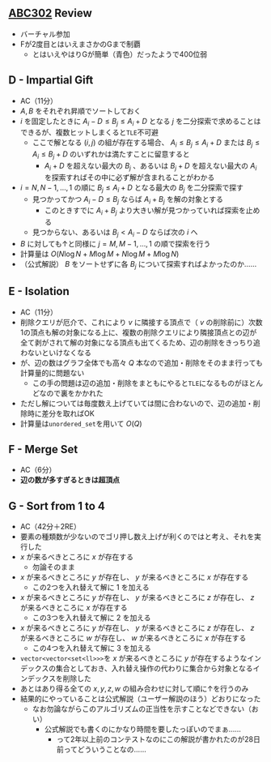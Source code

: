 ## [ABC302](https://atcoder.jp/contests/abc302) Review
- バーチャル参加
- Fが2度目とはいえまさかのGまで制覇
  - とはいえやはりGが簡単（青色）だったようで400位弱

## D - Impartial Gift
- AC（11分）
- $A, B$ をそれぞれ昇順でソートしておく
- $i$ を固定したときに $A_i - D \leq B_j \leq A_i + D$ となる $j$ を二分探索で求めることはできるが、複数ヒットしまくると`TLE`不可避
  - ここで解となる $(i, j)$ の組が存在する場合、 $A_i \leq B_j \leq A_i + D$ または $B_j \leq A_i \leq B_j + D$ のいずれかは満たすことに留意すると
    - $A_i + D$ を超えない最大の $B_j$ 、あるいは $B_j + D$ を超えない最大の $A_i$ を探索すればその中に必ず解が含まれることがわかる
- $i = N, N-1, \dots, 1$ の順に $B_j \leq A_i + D$ となる最大の $B_j$ を二分探索で探す
  - 見つかってかつ $A_i - D \leq B_j$ ならば $A_i + B_j$ を解の対象とする
    - このときすでに $A_i + B_j$ より大きい解が見つかっていれば探索を止める
  - 見つからない、あるいは $B_j < A_i - D$ ならば次の $i$ へ
- $B$ に対しても↑と同様に $j = M, M-1, \dots, 1$ の順で探索を行う
- 計算量は $O(N \log N + M \log M + N \log M + M \log N)$
- （公式解説） $B$ をソートせずに各 $B_j$ について探索すればよかったのか……

## E - Isolation
- AC（11分）
- 削除クエリが厄介で、これにより $v$ に隣接する頂点で（ $v$ の削除前に）次数1の頂点も解の対象になる上に、複数の削除クエリにより隣接頂点との辺が全て剥がされて解の対象になる頂点も出てくるため、辺の削除をきっちり追わないといけなくなる
- が、辺の数はグラフ全体でも高々 $Q$ 本なので追加・削除をそのまま行っても計算量的に問題ない
  - この手の問題は辺の追加・削除をまともにやると`TLE`になるものがほとんどなので裏をかかれた
- ただし解については毎度数え上げていては間に合わないので、辺の追加・削除時に差分を取ればOK
- 計算量は`unordered_set`を用いて $O(Q)$

## F - Merge Set
- AC（6分）
- **辺の数が多すぎるときは超頂点**

## G - Sort from 1 to 4
- AC（42分＋2RE）
- 要素の種類数が少ないのでゴリ押し数え上げが利くのではと考え、それを実行した
- $x$ が来るべきところに $x$ が存在する
  - 勿論そのまま
- $x$ が来るべきところに $y$ が存在し、 $y$ が来るべきところに $x$ が存在する
  - この2つを入れ替えて解に $1$ を加える
- $x$ が来るべきところに $y$ が存在し、 $y$ が来るべきところに $z$ が存在し、 $z$ が来るべきところに $x$ が存在する
  - この3つを入れ替えて解に $2$ を加える
- $x$ が来るべきところに $y$ が存在し、 $y$ が来るべきところに $z$ が存在し、 $z$ が来るべきところに $w$ が存在し、 $w$ が来るべきところに $x$ が存在する
  - この4つを入れ替えて解に $3$ を加える
- `vector<vector<set<ll>>>`を $x$ が来るべきところに $y$ が存在するようなインデックスの集合としておき、入れ替え操作の代わりに集合から対象となるインデックスを削除した
- あとはあり得る全ての $x,y,z,w$ の組み合わせに対して順に↑を行うのみ
- 結果的にやっていることは公式解説（ユーザー解説のほう）どおりになった
  - なお勿論ながらこのアルゴリズムの正当性を示すことなどできない（おい）
    - 公式解説でも書くのにかなり時間を要したっぽいのでまぁ……
      - って2年以上前のコンテストなのにこの解説が書かれたのが28日前ってどういうことなの……
